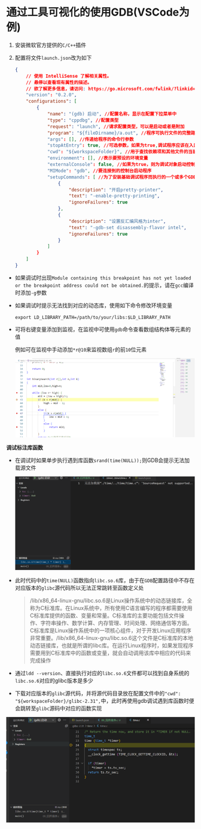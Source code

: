 # 通过工具可视化的使用GDB(VSCode为例)

   1. 安装微软官方提供的`C/C++`插件

   2. 配置将文件`launch.json`改为如下

      ```json
      {
          // 使用 IntelliSense 了解相关属性。 
          // 悬停以查看现有属性的描述。
          // 欲了解更多信息，请访问: https://go.microsoft.com/fwlink/?linkid=830387
          "version": "0.2.0",
          "configurations": [
              {
                  "name": "(gdb) 启动", //配置名称，显示在配置下拉菜单中
                  "type": "cppdbg", //配置类型
                  "request": "launch", //请求配置类型，可以是启动或者是附加
                  "program": "${fileDirname}/a.out", //程序可执行文件的完整路径，${workspaceFolder}表示远程连接的初始路径
                  "args": [], //传递给程序的命令行参数
                  "stopAtEntry": true, //可选参数，如果为true,调试程序应该在入口（main）处停止
                  "cwd": "${workspaceFolder}", //用于查找依赖项和其他文件的当前工作目录
                  "environment": [], //表示要预设的环境变量
                  "externalConsole": false, //如果为true，则为调试对象启动控制台
                  "MIMode": "gdb", //要连接到的控制台启动程序
                  "setupCommands": [ //为了安装基础调试程序而执行的一个或多个GDB/LLDB命令
                      {
                          "description": "开启pretty-printer",
                          "text": "-enable-pretty-printing",
                          "ignoreFailures": true
                      },
                      {
                          "description": "设置反汇编风格为inter",
                          "text": "-gdb-set disassembly-flavor intel",
                          "ignoreFailures": true
                      }
                  ]
              }
          ]
      }
      ```

* 如果调试时出现`Module containing this breakpoint has not yet loaded or the breakpoint address could not be obtained.`的提示，请在`gcc`编译时添加`-g`参数

* 如果调试时提示无法找到对应的动态库，使用如下命令修改环境变量

  ```shell
  export LD_LIBRARY_PATH=/path/to/your/libs:$LD_LIBRARY_PATH
  ```

* 可将右键变量添加到监视，在监视中可使用`gdb`命令查看数组结构体等元素的值

  例如可在监视中手动添加`*r@10`来监视数组`r`的前`10`位元素

  ![监视数组内容](./img/监视数组内容.png)

**调试标注库函数**

   * 在调试时如果单步执行遇到库函数`srand(time(NULL));`则GDB会提示无法加载源文件

     ![](./img/无法加载源文件.png)

   * 此时代码中的`time(NULL)`函数指向`libc.so.6`库，由于在`GDB`配置路径中不存在对应版本的`glibc`源代码所以无法正常跳转至函数定义处

     >  /lib/x86_64-linux-gnu/libc.so.6是Linux操作系统中的动态链接库，全称为C标准库。在Linux系统中，所有使用C语言编写的程序都需要使用C标准库提供的函数、变量和常量。C标准库的主要功能包括文件操作、字符串操作、数学计算、内存管理、时间处理、网络通信等方面。C标准库是Linux操作系统中的一项核心组件，对于开发Linux应用程序非常重要。/lib/x86_64-linux-gnu/libc.so.6这个文件是C标准库的本地动态链接库，也就是所谓的libc库。在运行Linux程序时，如果发现程序需要用到C标准库中的函数或变量，就会自动调用该库中相应的代码来完成操作

   * 通过`ldd --version`、直接执行对应的`libc.so.6`文件都可以找到自身系统的`libc.so.6`对应的glibc版本是多少

   * 下载对应版本的`glibc`源代码，并将源代码目录放在配置文件中的`"cwd": "${workspaceFolder}/glibc-2.31",`中，此时再使用gdb调试遇到库函数时便会跳转至`glibc`源码中对应的函数实现

![time函数调试](./img/time函数调试.png)